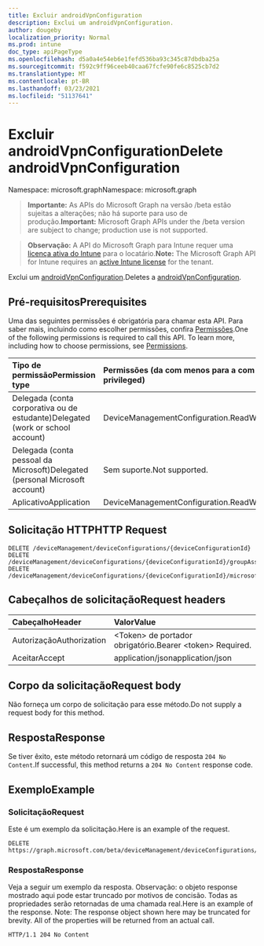 ```yaml
---
title: Excluir androidVpnConfiguration
description: Exclui um androidVpnConfiguration.
author: dougeby
localization_priority: Normal
ms.prod: intune
doc_type: apiPageType
ms.openlocfilehash: d5a0a4e54eb6e1fefd536ba93c345c87dbdba25a
ms.sourcegitcommit: f592c9ff96ceeb40caa67fcfe90fe6c8525cb7d2
ms.translationtype: MT
ms.contentlocale: pt-BR
ms.lasthandoff: 03/23/2021
ms.locfileid: "51137641"
---
```

# <a name="delete-androidvpnconfiguration"></a><span data-ttu-id="2375c-103">Excluir androidVpnConfiguration</span><span class="sxs-lookup"><span data-stu-id="2375c-103">Delete androidVpnConfiguration</span></span>

<span data-ttu-id="2375c-104">Namespace: microsoft.graph</span><span class="sxs-lookup"><span data-stu-id="2375c-104">Namespace: microsoft.graph</span></span>

> <span data-ttu-id="2375c-105">**Importante:** As APIs do Microsoft Graph na versão /beta estão sujeitas a alterações; não há suporte para uso de produção.</span><span class="sxs-lookup"><span data-stu-id="2375c-105">**Important:** Microsoft Graph APIs under the /beta version are subject to change; production use is not supported.</span></span>

> <span data-ttu-id="2375c-106">**Observação:** A API do Microsoft Graph para Intune requer uma [licença ativa do Intune](https://go.microsoft.com/fwlink/?linkid=839381) para o locatário.</span><span class="sxs-lookup"><span data-stu-id="2375c-106">**Note:** The Microsoft Graph API for Intune requires an [active Intune license](https://go.microsoft.com/fwlink/?linkid=839381) for the tenant.</span></span>

<span data-ttu-id="2375c-107">Exclui um [androidVpnConfiguration](../resources/intune-deviceconfig-androidvpnconfiguration.md).</span><span class="sxs-lookup"><span data-stu-id="2375c-107">Deletes a [androidVpnConfiguration](../resources/intune-deviceconfig-androidvpnconfiguration.md).</span></span>

## <a name="prerequisites"></a><span data-ttu-id="2375c-108">Pré-requisitos</span><span class="sxs-lookup"><span data-stu-id="2375c-108">Prerequisites</span></span>
<span data-ttu-id="2375c-p101">Uma das seguintes permissões é obrigatória para chamar esta API. Para saber mais, incluindo como escolher permissões, confira [Permissões](/graph/permissions-reference).</span><span class="sxs-lookup"><span data-stu-id="2375c-p101">One of the following permissions is required to call this API. To learn more, including how to choose permissions, see [Permissions](/graph/permissions-reference).</span></span>

|<span data-ttu-id="2375c-111">Tipo de permissão</span><span class="sxs-lookup"><span data-stu-id="2375c-111">Permission type</span></span>|<span data-ttu-id="2375c-112">Permissões (da com menos para a com mais privilégios)</span><span class="sxs-lookup"><span data-stu-id="2375c-112">Permissions (from least to most privileged)</span></span>|
|:---|:---|
|<span data-ttu-id="2375c-113">Delegada (conta corporativa ou de estudante)</span><span class="sxs-lookup"><span data-stu-id="2375c-113">Delegated (work or school account)</span></span>|<span data-ttu-id="2375c-114">DeviceManagementConfiguration.ReadWrite.All</span><span class="sxs-lookup"><span data-stu-id="2375c-114">DeviceManagementConfiguration.ReadWrite.All</span></span>|
|<span data-ttu-id="2375c-115">Delegada (conta pessoal da Microsoft)</span><span class="sxs-lookup"><span data-stu-id="2375c-115">Delegated (personal Microsoft account)</span></span>|<span data-ttu-id="2375c-116">Sem suporte.</span><span class="sxs-lookup"><span data-stu-id="2375c-116">Not supported.</span></span>|
|<span data-ttu-id="2375c-117">Aplicativo</span><span class="sxs-lookup"><span data-stu-id="2375c-117">Application</span></span>|<span data-ttu-id="2375c-118">DeviceManagementConfiguration.ReadWrite.All</span><span class="sxs-lookup"><span data-stu-id="2375c-118">DeviceManagementConfiguration.ReadWrite.All</span></span>|

## <a name="http-request"></a><span data-ttu-id="2375c-119">Solicitação HTTP</span><span class="sxs-lookup"><span data-stu-id="2375c-119">HTTP Request</span></span>
<!-- {
  "blockType": "ignored"
}
-->
``` http
DELETE /deviceManagement/deviceConfigurations/{deviceConfigurationId}
DELETE /deviceManagement/deviceConfigurations/{deviceConfigurationId}/groupAssignments/{deviceConfigurationGroupAssignmentId}/deviceConfiguration
DELETE /deviceManagement/deviceConfigurations/{deviceConfigurationId}/microsoft.graph.windowsDomainJoinConfiguration/networkAccessConfigurations/{deviceConfigurationId}
```

## <a name="request-headers"></a><span data-ttu-id="2375c-120">Cabeçalhos de solicitação</span><span class="sxs-lookup"><span data-stu-id="2375c-120">Request headers</span></span>
|<span data-ttu-id="2375c-121">Cabeçalho</span><span class="sxs-lookup"><span data-stu-id="2375c-121">Header</span></span>|<span data-ttu-id="2375c-122">Valor</span><span class="sxs-lookup"><span data-stu-id="2375c-122">Value</span></span>|
|:---|:---|
|<span data-ttu-id="2375c-123">Autorização</span><span class="sxs-lookup"><span data-stu-id="2375c-123">Authorization</span></span>|<span data-ttu-id="2375c-124">&lt;Token&gt; de portador obrigatório.</span><span class="sxs-lookup"><span data-stu-id="2375c-124">Bearer &lt;token&gt; Required.</span></span>|
|<span data-ttu-id="2375c-125">Aceitar</span><span class="sxs-lookup"><span data-stu-id="2375c-125">Accept</span></span>|<span data-ttu-id="2375c-126">application/json</span><span class="sxs-lookup"><span data-stu-id="2375c-126">application/json</span></span>|

## <a name="request-body"></a><span data-ttu-id="2375c-127">Corpo da solicitação</span><span class="sxs-lookup"><span data-stu-id="2375c-127">Request body</span></span>
<span data-ttu-id="2375c-128">Não forneça um corpo de solicitação para esse método.</span><span class="sxs-lookup"><span data-stu-id="2375c-128">Do not supply a request body for this method.</span></span>

## <a name="response"></a><span data-ttu-id="2375c-129">Resposta</span><span class="sxs-lookup"><span data-stu-id="2375c-129">Response</span></span>
<span data-ttu-id="2375c-130">Se tiver êxito, este método retornará um código de resposta `204 No Content`.</span><span class="sxs-lookup"><span data-stu-id="2375c-130">If successful, this method returns a `204 No Content` response code.</span></span>

## <a name="example"></a><span data-ttu-id="2375c-131">Exemplo</span><span class="sxs-lookup"><span data-stu-id="2375c-131">Example</span></span>

### <a name="request"></a><span data-ttu-id="2375c-132">Solicitação</span><span class="sxs-lookup"><span data-stu-id="2375c-132">Request</span></span>
<span data-ttu-id="2375c-133">Este é um exemplo da solicitação.</span><span class="sxs-lookup"><span data-stu-id="2375c-133">Here is an example of the request.</span></span>
``` http
DELETE https://graph.microsoft.com/beta/deviceManagement/deviceConfigurations/{deviceConfigurationId}
```

### <a name="response"></a><span data-ttu-id="2375c-134">Resposta</span><span class="sxs-lookup"><span data-stu-id="2375c-134">Response</span></span>
<span data-ttu-id="2375c-p102">Veja a seguir um exemplo da resposta. Observação: o objeto response mostrado aqui pode estar truncado por motivos de concisão. Todas as propriedades serão retornadas de uma chamada real.</span><span class="sxs-lookup"><span data-stu-id="2375c-p102">Here is an example of the response. Note: The response object shown here may be truncated for brevity. All of the properties will be returned from an actual call.</span></span>
``` http
HTTP/1.1 204 No Content
```




